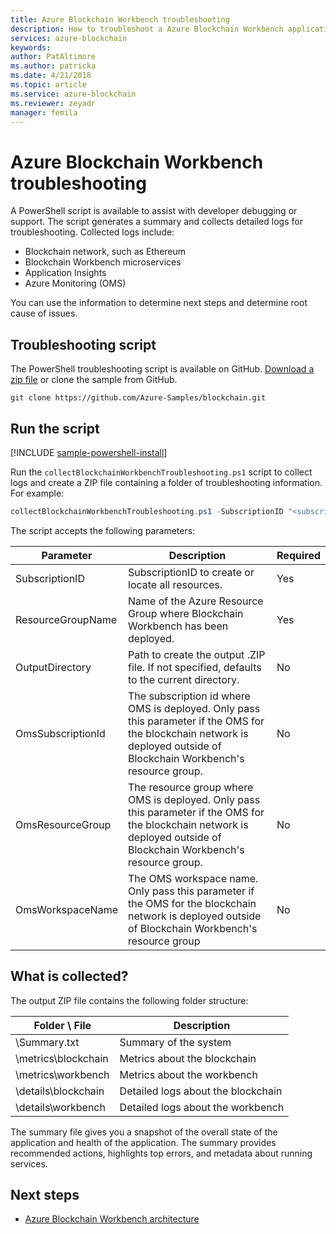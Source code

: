 ```yaml
---
title: Azure Blockchain Workbench troubleshooting
description: How to troubleshoot a Azure Blockchain Workbench application.
services: azure-blockchain
keywords: 
author: PatAltimore
ms.author: patricka
ms.date: 4/21/2018
ms.topic: article
ms.service: azure-blockchain
ms.reviewer: zeyadr
manager: femila
---
```


# Azure Blockchain Workbench troubleshooting

A PowerShell script is available to assist with developer debugging or support. The script generates a summary and collects detailed logs for troubleshooting. Collected logs include:

* Blockchain network, such as Ethereum
* Blockchain Workbench microservices
* Application Insights
* Azure Monitoring (OMS)

You can use the information to determine next steps and determine root cause of issues. 

## Troubleshooting script

The PowerShell troubleshooting script is available on GitHub. [Download a zip file](https://github.com/Azure-Samples/blockchain/archive/master.zip) or clone the sample from GitHub.

```
git clone https://github.com/Azure-Samples/blockchain.git
```

## Run the script
[!INCLUDE [sample-powershell-install](../../includes/sample-powershell-install.md)]

Run the `collectBlockchainWorkbenchTroubleshooting.ps1` script to collect logs and create a ZIP file containing a folder of troubleshooting information. For example:

``` powershell
collectBlockchainWorkbenchTroubleshooting.ps1 -SubscriptionID "<subscription_id>" -ResourceGroupName "workbench-resource-group-name"
```
The script accepts the following parameters:

| Parameter  | Description | Required |
|---------|---------|----|
| SubscriptionID | SubscriptionID to create or locate all resources. | Yes |
| ResourceGroupName | Name of the Azure Resource Group where Blockchain Workbench has been deployed. | Yes |
| OutputDirectory | Path to create the output .ZIP file. If not specified, defaults to the current directory. | No
| OmsSubscriptionId | The subscription id where OMS is deployed. Only pass this parameter if the OMS for the blockchain network is deployed outside of Blockchain Workbench's resource group.| No |
| OmsResourceGroup |The resource group where OMS is deployed. Only pass this parameter if the OMS for the blockchain network is deployed outside of Blockchain Workbench's resource group.| No |
| OmsWorkspaceName | The OMS workspace name. Only pass this parameter if the OMS for the blockchain network is deployed outside of Blockchain Workbench's resource group | No |

## What is collected?

The output ZIP file contains the following folder structure:

| Folder \ File | Description  |
|---------|---------|
| \Summary.txt | Summary of the system |
| \metrics\blockchain | Metrics about the blockchain |
| \metrics\workbench | Metrics about the workbench |
| \details\blockchain | Detailed logs about the blockchain |
| \details\workbench | Detailed logs about the workbench |

The summary file gives you a snapshot of the overall state of the application and health of the application. The summary provides recommended actions, highlights top errors, and metadata about running services.

## Next steps

* [Azure Blockchain Workbench architecture](blockchain-workbench-architecture.md)